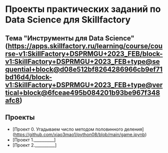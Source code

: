 # Проекты практических заданий по Data Science для Skillfactory
## Тема "Инструменты для Data Science" (https://apps.skillfactory.ru/learning/course/course-v1:SkillFactory+DSPRMGU+2023_FEB/block-v1:SkillFactory+DSPRMGU+2023_FEB+type@sequential+block@d08e512bf8264286966cb9ef71bd16d4/block-v1:SkillFactory+DSPRMGU+2023_FEB+type@vertical+block@6fceae495b084201b93be967f348afc8)

## Проекты
* [Проект 0. Угадываем число методом половинного деления] (https://github.com/xiao3mao1/python08/blob/main/game.ipynb)
* [Проект 1.__________]
* [Проект 2.__________]